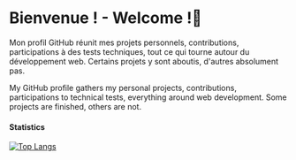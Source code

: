 # Bienvenue ! - Welcome !👋

Mon profil GitHub réunit mes projets personnels, contributions, participations à des tests techniques, tout ce qui tourne autour du développement web. Certains projets y sont aboutis, d'autres absolument pas.

My GitHub profile gathers my personal projects, contributions, participations to technical tests, everything around web development. Some projects are finished, others are not.

#### Statistics

[![Top Langs](https://github-readme-stats.vercel.app/api/top-langs/?username=YsarocK&layout=compact&langs_count=8&theme=greywhite)](https://github.com/YsarocK/github-readme-stats)

